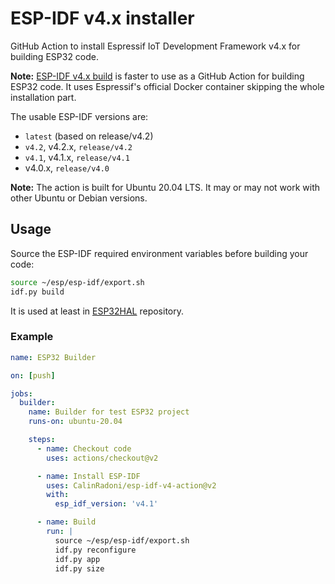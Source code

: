 # ESP-IDF v4.x installer

GitHub Action to install Espressif IoT Development Framework v4.x for building ESP32 code.

**Note:** [ESP-IDF v4.x build](https://github.com/marketplace/actions/esp-idf-v4-x-build) is faster to use as a GitHub Action for
building ESP32 code. It uses Espressif's official Docker container skipping the whole installation part.

The usable ESP-IDF versions are:

- `latest` (based on release/v4.2)
- `v4.2`, v4.2.x, `release/v4.2`
- `v4.1`, v4.1.x, `release/v4.1`
- v4.0.x, `release/v4.0`

**Note:** The action is built for Ubuntu 20.04 LTS. It may or may not work with other Ubuntu or Debian versions.

## Usage

Source the ESP-IDF required environment variables before building your code:

```sh
source ~/esp/esp-idf/export.sh
idf.py build
```

It is used at least in [ESP32HAL](https://github.com/CalinRadoni/ESP32HAL) repository.

### Example

```yml
name: ESP32 Builder

on: [push]

jobs:
  builder:
    name: Builder for test ESP32 project
    runs-on: ubuntu-20.04

    steps:
      - name: Checkout code
        uses: actions/checkout@v2

      - name: Install ESP-IDF
        uses: CalinRadoni/esp-idf-v4-action@v2
        with:
          esp_idf_version: 'v4.1'

      - name: Build
        run: |
          source ~/esp/esp-idf/export.sh
          idf.py reconfigure
          idf.py app
          idf.py size
```

